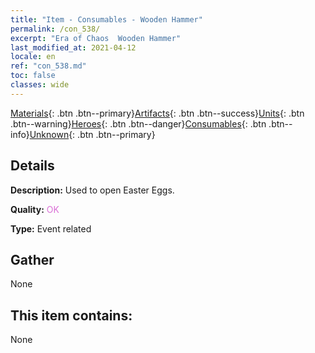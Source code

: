```yaml
---
title: "Item - Consumables - Wooden Hammer"
permalink: /con_538/
excerpt: "Era of Chaos  Wooden Hammer"
last_modified_at: 2021-04-12
locale: en
ref: "con_538.md"
toc: false
classes: wide
---
```

 [Materials](/Items/){: .btn .btn--primary}[Artifacts](/Items/Artifacts/){: .btn .btn--success}[Units](/Items/Units/){: .btn .btn--warning}[Heroes](/Items/Heroes/){: .btn .btn--danger}[Consumables](/Items/Consumables/){: .btn .btn--info}[Unknown](/Items/Unknown/){: .btn .btn--primary}

## Details
 **Description:** Used to open Easter Eggs.

 **Quality:** <span style="color: #DA70D6">OK</span>

 **Type:** Event related

## Gather

  None

## This item contains:

  None

